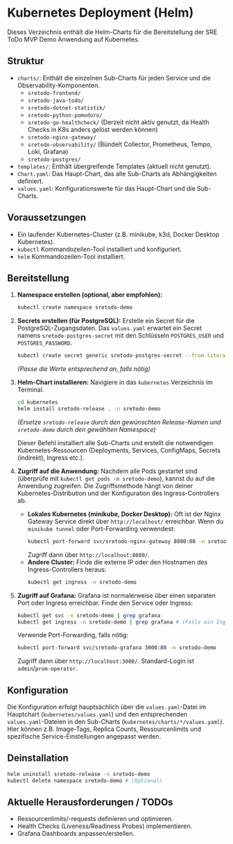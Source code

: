 # Kubernetes Deployment (Helm)

Dieses Verzeichnis enthält die Helm-Charts für die Bereitstellung der SRE ToDo MVP Demo Anwendung auf Kubernetes.

## Struktur

- `charts/`: Enthält die einzelnen Sub-Charts für jeden Service und die Observability-Komponenten.
    - `sretodo-frontend/`
    - `sretodo-java-todo/`
    - `sretodo-dotnet-statistik/`
    - `sretodo-python-pomodoro/`
    - `sretodo-go-healthcheck/` (Derzeit nicht aktiv genutzt, da Health Checks in K8s anders gelöst werden können)
    - `sretodo-nginx-gateway/`
    - `sretodo-observability/` (Bündelt Collector, Prometheus, Tempo, Loki, Grafana)
    - `sretodo-postgres/`
- `templates/`: Enthält übergreifende Templates (aktuell nicht genutzt).
- `Chart.yaml`: Das Haupt-Chart, das alle Sub-Charts als Abhängigkeiten definiert.
- `values.yaml`: Konfigurationswerte für das Haupt-Chart und die Sub-Charts.

## Voraussetzungen

- Ein laufender Kubernetes-Cluster (z.B. minikube, k3d, Docker Desktop Kubernetes).
- `kubectl` Kommandozeilen-Tool installiert und konfiguriert.
- `helm` Kommandozeilen-Tool installiert.

## Bereitstellung

1.  **Namespace erstellen (optional, aber empfohlen):**
    ```bash
    kubectl create namespace sretodo-demo
    ```

2.  **Secrets erstellen (für PostgreSQL):**
    Erstelle ein Secret für die PostgreSQL-Zugangsdaten. Das `values.yaml` erwartet ein Secret namens `sretodo-postgres-secret` mit den Schlüsseln `POSTGRES_USER` und `POSTGRES_PASSWORD`.
    ```bash
    kubectl create secret generic sretodo-postgres-secret --from-literal=POSTGRES_USER=admin --from-literal=POSTGRES_PASSWORD=secret -n sretodo-demo
    ```
    *(Passe die Werte entsprechend an, falls nötig)*

3.  **Helm-Chart installieren:**
    Navigiere in das `kubernetes` Verzeichnis im Terminal.
    ```bash
    cd kubernetes
    helm install sretodo-release . -n sretodo-demo
    ```
    *(Ersetze `sretodo-release` durch den gewünschten Release-Namen und `sretodo-demo` durch den gewählten Namespace)*

    Dieser Befehl installiert alle Sub-Charts und erstellt die notwendigen Kubernetes-Ressourcen (Deployments, Services, ConfigMaps, Secrets (indirekt), Ingress etc.).

4.  **Zugriff auf die Anwendung:**
    Nachdem alle Pods gestartet sind (überprüfe mit `kubectl get pods -n sretodo-demo`), kannst du auf die Anwendung zugreifen. Die Zugriffsmethode hängt von deiner Kubernetes-Distribution und der Konfiguration des Ingress-Controllers ab.
    -   **Lokales Kubernetes (minikube, Docker Desktop):** Oft ist der Nginx Gateway Service direkt über `http://localhost/` erreichbar. Wenn du `minikube tunnel` oder Port-Forwarding verwendest:
        ```bash
        kubectl port-forward svc/sretodo-nginx-gateway 8080:80 -n sretodo-demo
        ```
        Zugriff dann über `http://localhost:8080/`.
    -   **Andere Cluster:** Finde die externe IP oder den Hostnamen des Ingress-Controllers heraus:
        ```bash
        kubectl get ingress -n sretodo-demo
        ```

5.  **Zugriff auf Grafana:**
    Grafana ist normalerweise über einen separaten Port oder Ingress erreichbar. Finde den Service oder Ingress:
    ```bash
    kubectl get svc -n sretodo-demo | grep grafana
    kubectl get ingress -n sretodo-demo | grep grafana # (Falls ein Ingress konfiguriert ist)
    ```
    Verwende Port-Forwarding, falls nötig:
    ```bash
    kubectl port-forward svc/sretodo-grafana 3000:80 -n sretodo-demo
    ```
    Zugriff dann über `http://localhost:3000/`. Standard-Login ist `admin`/`prom-operator`.

## Konfiguration

Die Konfiguration erfolgt hauptsächlich über die `values.yaml`-Datei im Hauptchart (`kubernetes/values.yaml`) und den entsprechenden `values.yaml`-Dateien in den Sub-Charts (`kubernetes/charts/*/values.yaml`). Hier können z.B. Image-Tags, Replica Counts, Ressourcenlimits und spezifische Service-Einstellungen angepasst werden.

## Deinstallation

```bash
helm uninstall sretodo-release -n sretodo-demo
kubectl delete namespace sretodo-demo # (Optional)
```

## Aktuelle Herausforderungen / TODOs

- Ressourcenlimits/-requests definieren und optimieren.
- Health Checks (Liveness/Readiness Probes) implementieren.
- Grafana Dashboards anpassen/erstellen. 